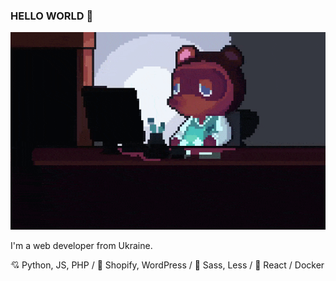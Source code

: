 ### HELLO WORLD 👋
![header](https://github.com/nodari-dev/nodari-dev/blob/main/image-hero.gif)

I'm a web developer from Ukraine.

:cupid: Python, JS, PHP / :dizzy: Shopify, WordPress / :gun: Sass, Less / :ocean: React / Docker

